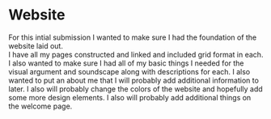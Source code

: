 # Website
For this intial submission I wanted to make sure I had the foundation of the website laid out.  
I have all my pages constructed and linked and included grid format in each.
I also wanted to make sure I had all of my basic things I needed for the visual argument and soundscape along with descriptions for each.
I also wanted to put an about me that I will probably add additional information to later.
I also will probably change the colors of the website and hopefully add some more design elements.  I also will probably add additional things on the welcome page.
